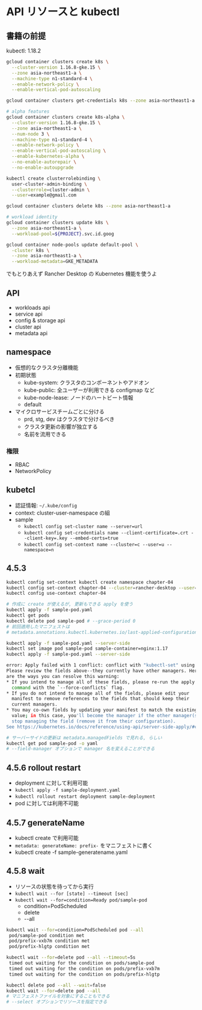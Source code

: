 # API リソースと kubectl

## 書籍の前提
kubectl: 1.18.2

```bash
gcloud container clusters create k8s \
  --cluster-version 1.16.8-gke.15 \
  --zone asia-northeast1-a \
  --machine-type n1-standard-4 \
  --enable-network-policy \
  --enable-vertical-pod-autoscaling

gcloud container clusters get-credentials k8s --zone asia-northeast1-a

# alpha features
gcloud container clusters create k8s-alpha \
  --cluster-version 1.16.8-gke.15 \
  --zone asia-northeast1-a \
  --num-node 3 \
  --machine-type n1-standard-4 \
  --enable-network-policy \
  --enable-vertical-pod-autoscaling \
  --enable-kubernetes-alpha \
  --no-enable-autorepair \
  --no-enable-autoupgrade

kubectl create clusterrolebinding \
  user-cluster-admin-binding \
  --clusterrole=cluster-admin \
  --user=example@gmail.com

gcloud container clusters delete k8s --zone asia-northeast1-a

# workload identity
gcloud container clusters update k8s \
  --zone asia-northeast1-a \
  --workload-pool=${PROJECT}.svc.id.goog

gcloud container node-pools update default-pool \
  -cluster k8s \
  --zone asia-northeast1-a \
  --workload-metadata=GKE_METADATA
```

でもとりあえず Rancher Desktop の Kubernetes 機能を使うよ

## API
- workloads api
- service api
- config & storage api
- cluster api
- metadata api

## namespace
- 仮想的なクラスタ分離機能
- 初期状態
  - kube-system: クラスタのコンポーネントやアドオン
  - kube-public: 全ユーザーが利用できる configmap など
  - kube-node-lease: ノードのハートビート情報
  - default
- マイクロサービスチームごとに分ける
  - prd, stg, dev はクラスタで分けるべき
  - クラスタ更新の影響が独立する
  - 名前を流用できる

### 権限
- RBAC
- NetworkPolicy

## kubetcl
- 認証情報: `~/.kube/config`
- context: cluster-user-namespace の組
- sample
  - `kubectl config set-cluster name --server=url`
  - `kubectl config set-credentials name --client-certificate=.crt --client-key=.key --embed-certs=true`
  - `kubectl config set-context name --cluster=c --user=u --namespace=n`

## 4.5.3
```bash
kubectl config set-context kubectl create namespace chapter-04
kubectl config set-context chapter-04 --cluster=rancher-desktop --user=rancher-desktop --namespace=chapter-04
kubectl config use-context chapter-04

# 作成に create が使えるが, 更新もできる apply を使う
kubectl apply -f sample-pod.yaml
kubectl get pods
kubectl delete pod sample-pod # --grace-period 0
# 前回適用したマニフェストは
# metadata.annotations.kubectl.kubernetes.io/last-applied-configuration にある

kubectl apply -f sample-pod.yaml --server-side
kubectl set image pod sample-pod sample-container=nginx:1.17
kubectl apply -f sample-pod.yaml --server-side

error: Apply failed with 1 conflict: conflict with "kubectl-set" using v1: .spec.containers[name="sample-container"].image
Please review the fields above--they currently have other managers. Here
are the ways you can resolve this warning:
* If you intend to manage all of these fields, please re-run the apply
  command with the `--force-conflicts` flag.
* If you do not intend to manage all of the fields, please edit your
  manifest to remove references to the fields that should keep their
  current managers.
* You may co-own fields by updating your manifest to match the existing
  value; in this case, you'll become the manager if the other manager(s)
  stop managing the field (remove it from their configuration).
See https://kubernetes.io/docs/reference/using-api/server-side-apply/#conflicts
```

```bash
# サーバーサイドの更新は metadata.managedFields で見れる, らしい
kubectl get pod sample-pod -o yaml
# --field-manager オプションで manager 名を変えることができる
```

## 4.5.6 rollout restart
- deployment に対して利用可能
- `kubectl apply -f sample-deployment.yaml`
- `kubectl rollout restart deployment sample-deployment`
- pod に対しては利用不可能

## 4.5.7 generateName
- kubectl create で利用可能
- `metadata: generateName: prefix-` をマニフェストに書く
- kubectl create -f sample-generatename.yaml

## 4.5.8 wait
- リソースの状態を待ってから実行
- `kubectl wait --for [state] --timeout [sec]`
- `kubectl wait --for=condition=Ready pod/sample-pod`
  - condition=PodScheduled
  - delete
  - --all

```bash
kubectl wait --for=condition=PodScheduled pod --all
 pod/sample-pod condition met
 pod/prefix-vxb7m condition met
 pod/prefix-hlgtp condition met

kubectl wait --for=delete pod --all --timeout=5s
 timed out waiting for the condition on pods/sample-pod
 timed out waiting for the condition on pods/prefix-vxb7m
 timed out waiting for the condition on pods/prefix-hlgtp

kubectl delete pod --all --wait=false
kubectl wait --for=delete pod --all
# マニフェストファイルを対象にすることもできる
# --select オプションでリソースを指定できる
```
